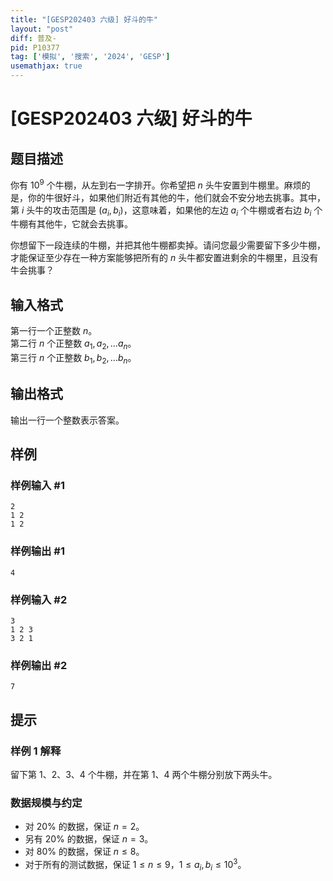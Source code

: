 ```yaml
---
title: "[GESP202403 六级] 好斗的牛"
layout: "post"
diff: 普及-
pid: P10377
tag: ['模拟', '搜索', '2024', 'GESP']
usemathjax: true
---
```


# [GESP202403 六级] 好斗的牛
## 题目描述


你有 $10^9$ 个牛棚，从左到右一字排开。你希望把 $n$ 头牛安置到牛棚里。麻烦的是，你的牛很好斗，如果他们附近有其他的牛，他们就会不安分地去挑事。其中，第 $i$ 头牛的攻击范围是 $(a_i, b_i)$，这意味着，如果他的左边 $a_i$ 个牛棚或者右边 $b_i$ 个牛棚有其他牛，它就会去挑事。

你想留下一段连续的牛棚，并把其他牛棚都卖掉。请问您最少需要留下多少牛棚，才能保证至少存在一种方案能够把所有的 $n$ 头牛都安置进剩余的牛棚里，且没有牛会挑事？
## 输入格式


第一行一个正整数 $n$。  
第二行 $n$ 个正整数 $a_1, a_2, \dots a_n$。  
第三行 $n$ 个正整数 $b_1, b_2, \dots b_n$。

## 输出格式


输出一行一个整数表示答案。
## 样例

### 样例输入 #1
```
2
1 2
1 2

```
### 样例输出 #1
```
4
```
### 样例输入 #2
```
3
1 2 3
3 2 1

```
### 样例输出 #2
```
7
```
## 提示

### 样例 1 解释

留下第 1、2、3、4 个牛棚，并在第 $1$、$4$ 两个牛棚分别放下两头牛。

### 数据规模与约定
- 对 $20\%$ 的数据，保证 $n = 2$。
- 另有 $20\%$ 的数据，保证 $n = 3$。
- 对 $80\%$ 的数据，保证 $n \leq 8$。
- 对于所有的测试数据，保证 $1 \leq n \leq 9$，$1 \leq a_i, b_i \leq 10^3$。
